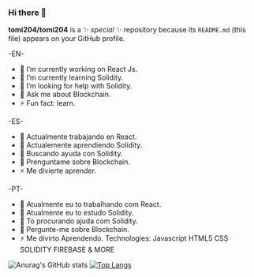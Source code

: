 ### Hi there 👋


**tomi204/tomi204** is a ✨ _special_ ✨ repository because its `README.md` (this file) appears on your GitHub profile.

 -EN-   
 
- 🔭 I’m currently working on React Js.
- 🌱 I’m currently learning Solidity.
- 🤔 I’m looking for help with Solidity.
- 💬 Ask me about Blockchain.
- ⚡ Fun fact: learn.

-ES- 
   
- 🔭 Actualmente trabajando en React.
- 🌱 Actualemente aprendiendo Solidity.
- 🤔 Buscando ayuda con Solidity.
- 💬 Prenguntame sobre Blockchain.
- ⚡ Me divierte aprender.

-PT-
- 🔭 Atualmente eu to trabalhando com React.
- 🌱 Atualmente eu to estudo Solidity.
- 🤔 To procurando ajuda com Solidity.
- 💬 Pergunte-me sobre Blockchain.
- ⚡ Me divirto Aprendendo.
Technologies:
Javascript HTML5 CSS SOLIDITY FIREBASE & MORE

![Anurag's GitHub stats](https://github-readme-stats.vercel.app/api?username=tomi204&show_icons=true&theme=dark&hide_border=false)
[![Top Langs](https://github-readme-stats.vercel.app/api/top-langs/?username=tomi204&layout=compact&theme=dark&hide_border=false)](https://github.com/anuraghazra/github-readme-stats)
